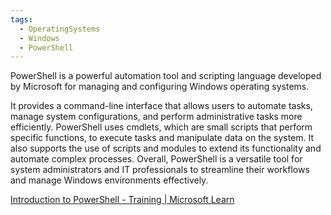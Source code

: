 ```yaml
---
tags:
  - OperatingSystems
  - Windows
  - PowerShell
---
```

PowerShell is a powerful automation tool and scripting language developed by Microsoft for managing and configuring Windows operating systems. 

It provides a command-line interface that allows users to automate tasks, manage system configurations, and perform administrative tasks more efficiently. PowerShell uses cmdlets, which are small scripts that perform specific functions, to execute tasks and manipulate data on the system. It also supports the use of scripts and modules to extend its functionality and automate complex processes. Overall, PowerShell is a versatile tool for system administrators and IT professionals to streamline their workflows and manage Windows environments effectively.

[Introduction to PowerShell - Training | Microsoft Learn](https://learn.microsoft.com/en-us/training/modules/introduction-to-powershell/)
